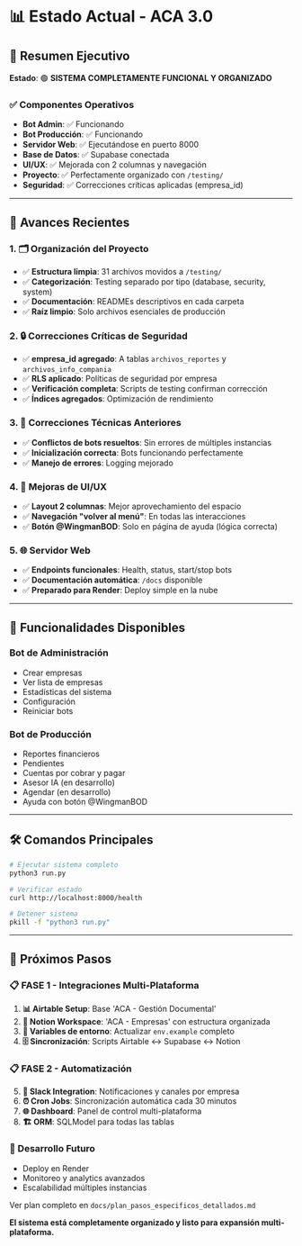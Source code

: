 # 📊 Estado Actual - ACA 3.0

## 🎯 **Resumen Ejecutivo**

**Estado**: 🟢 **SISTEMA COMPLETAMENTE FUNCIONAL Y ORGANIZADO**

### **✅ Componentes Operativos**
- **Bot Admin**: ✅ Funcionando
- **Bot Producción**: ✅ Funcionando  
- **Servidor Web**: ✅ Ejecutándose en puerto 8000
- **Base de Datos**: ✅ Supabase conectada
- **UI/UX**: ✅ Mejorada con 2 columnas y navegación
- **Proyecto**: ✅ Perfectamente organizado con `/testing/`
- **Seguridad**: ✅ Correcciones críticas aplicadas (empresa_id)

---

## 🚀 **Avances Recientes**

### **1. 🗂️ Organización del Proyecto**
- ✅ **Estructura limpia**: 31 archivos movidos a `/testing/`
- ✅ **Categorización**: Testing separado por tipo (database, security, system)
- ✅ **Documentación**: READMEs descriptivos en cada carpeta
- ✅ **Raíz limpio**: Solo archivos esenciales de producción

### **2. 🔒 Correcciones Críticas de Seguridad**
- ✅ **empresa_id agregado**: A tablas `archivos_reportes` y `archivos_info_compania`
- ✅ **RLS aplicado**: Políticas de seguridad por empresa
- ✅ **Verificación completa**: Scripts de testing confirman corrección
- ✅ **Índices agregados**: Optimización de rendimiento

### **3. 🔧 Correcciones Técnicas Anteriores**
- ✅ **Conflictos de bots resueltos**: Sin errores de múltiples instancias
- ✅ **Inicialización correcta**: Bots funcionando perfectamente
- ✅ **Manejo de errores**: Logging mejorado

### **4. 🎨 Mejoras de UI/UX**
- ✅ **Layout 2 columnas**: Mejor aprovechamiento del espacio
- ✅ **Navegación "volver al menú"**: En todas las interacciones
- ✅ **Botón @WingmanBOD**: Solo en página de ayuda (lógica correcta)

### **5. 🌐 Servidor Web**
- ✅ **Endpoints funcionales**: Health, status, start/stop bots
- ✅ **Documentación automática**: `/docs` disponible
- ✅ **Preparado para Render**: Deploy simple en la nube

---

## 📱 **Funcionalidades Disponibles**

### **Bot de Administración**
- Crear empresas
- Ver lista de empresas  
- Estadísticas del sistema
- Configuración
- Reiniciar bots

### **Bot de Producción**
- Reportes financieros
- Pendientes
- Cuentas por cobrar y pagar
- Asesor IA (en desarrollo)
- Agendar (en desarrollo)
- Ayuda con botón @WingmanBOD

---

## 🛠️ **Comandos Principales**

```bash
# Ejecutar sistema completo
python3 run.py

# Verificar estado
curl http://localhost:8000/health

# Detener sistema
pkill -f "python3 run.py"
```

---

## 🎯 **Próximos Pasos**

### **📋 FASE 1 - Integraciones Multi-Plataforma**
1. **📊 Airtable Setup**: Base 'ACA - Gestión Documental'
2. **📝 Notion Workspace**: 'ACA - Empresas' con estructura organizada
3. **📝 Variables de entorno**: Actualizar `env.example` completo
4. **🗄️ Sincronización**: Scripts Airtable ↔ Supabase ↔ Notion

### **📋 FASE 2 - Automatización**
5. **💬 Slack Integration**: Notificaciones y canales por empresa
6. **⏰ Cron Jobs**: Sincronización automática cada 30 minutos
7. **🌐 Dashboard**: Panel de control multi-plataforma
8. **🏗️ ORM**: SQLModel para todas las tablas

### **🚀 Desarrollo Futuro**
- Deploy en Render
- Monitoreo y analytics avanzados
- Escalabilidad múltiples instancias

Ver plan completo en `docs/plan_pasos_especificos_detallados.md`

**El sistema está completamente organizado y listo para expansión multi-plataforma.** 